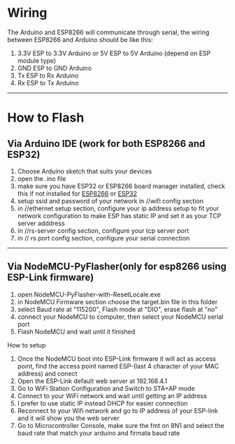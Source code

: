Wiring
===
The Arduino and ESP8266 will communicate through serial, the wiring between ESP8266 and Arduino should be like this:
1. 3.3V ESP to 3.3V Arduino  or 5V ESP to 5V Arduino (depend on ESP module type)
2. GND  ESP to GND  Arduino
3. Tx   ESP to Rx   Arduino
4. Rx   ESP to Tx   Arduino
---

How to Flash
===
Via Arduino IDE (work for both ESP8266 and ESP32)
---
1. Choose Arduino sketch that suits your devices
2. open the .ino file
3. make sure you have ESP32 or ESP8266 board manager installed, check this if not installed for [ESP8266](<https://arduino-esp8266.readthedocs.io/en/latest/installing.html>) or [ESP32](<https://www.hackster.io/abdularbi17/how-to-install-esp32-board-in-arduino-ide-1cd571>)
4. setup ssid and password of your network in //wifi config section
5. in //ethernet setup section, configure your ip address setup to fit your network configuration to make ESP has static IP and set it as your TCP server adddress
6. in //rs-server config section, configure your tcp server port
7. in // rs port config section, configure your serial connection
---

Via NodeMCU-PyFlasher(only for esp8266 using ESP-Link firmware)
---
1. open NodeMCU-PyFlasher-with-ResetLocale.exe
2. in NodeMCU Firmware section choose the target.bin file in this folder
3. select Baud rate at "115200", Flash mode at "DIO", erase flash at "no"
4. connect your NodeMCU to computer, then select your NodeMCU serial port
5. Flash NodeMCU and wait until it finished

How to setup
1. Once the NodeMCU boot into ESP-Link firmware it will act as access point, find the access point named ESP-(last 4 character of your MAC address) and conect
2. Open the ESP-Link default web server at 192.168.4.1
3. Go to WiFi Station Configuration and Switch to STA+AP mode
4. Connect to your WiFi network and wait until getting an IP address
5. I prefer to use static IP instead DHCP for easier connection
6. Reconnect to your Wifi network and go to IP address of your ESP-link and it will show you the web server
7. Go to Microcontroller Console, make sure the fmt on 8N1 and select the baud rate that match your arduino and firmata baud rate
